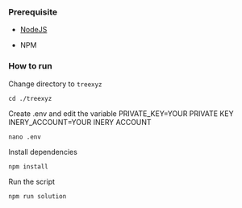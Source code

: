 ### Prerequisite

- [NodeJS](https://nodejs.org/en/)

- NPM



### How to run

Change directory to ```treexyz```

```shell
cd ./treexyz
```

Create .env and edit the variable
PRIVATE_KEY=YOUR PRIVATE KEY
INERY_ACCOUNT=YOUR INERY ACCOUNT

```shell
nano .env
```

Install dependencies

```shell
npm install
```

Run the script

```
npm run solution
```
